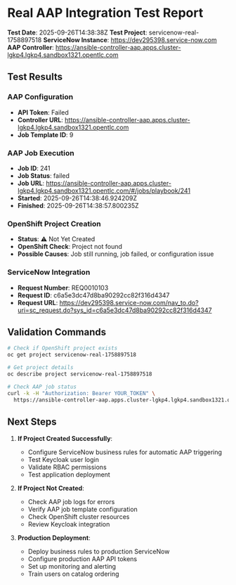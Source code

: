 # Real AAP Integration Test Report

**Test Date**: 2025-09-26T14:38:38Z
**Test Project**: servicenow-real-1758897518
**ServiceNow Instance**: https://dev295398.service-now.com
**AAP Controller**: https://ansible-controller-aap.apps.cluster-lgkp4.lgkp4.sandbox1321.opentlc.com

## Test Results

### AAP Configuration
- **API Token**: Failed
- **Controller URL**: https://ansible-controller-aap.apps.cluster-lgkp4.lgkp4.sandbox1321.opentlc.com
- **Job Template ID**: 9

### AAP Job Execution
- **Job ID**: 241
- **Job Status**: failed
- **Job URL**: https://ansible-controller-aap.apps.cluster-lgkp4.lgkp4.sandbox1321.opentlc.com/#/jobs/playbook/241
- **Started**: 2025-09-26T14:38:46.924209Z
- **Finished**: 2025-09-26T14:38:57.800235Z

### OpenShift Project Creation
- **Status**: ⚠️ Not Yet Created
- **OpenShift Check**: Project not found
- **Possible Causes**: Job still running, job failed, or configuration issue

### ServiceNow Integration
- **Request Number**: REQ0010103
- **Request ID**: c6a5e3dc47d8ba90292cc82f316d4347
- **Request URL**: https://dev295398.service-now.com/nav_to.do?uri=sc_request.do?sys_id=c6a5e3dc47d8ba90292cc82f316d4347

## Validation Commands

```bash
# Check if OpenShift project exists
oc get project servicenow-real-1758897518

# Get project details
oc describe project servicenow-real-1758897518

# Check AAP job status
curl -k -H "Authorization: Bearer YOUR_TOKEN" \
  https://ansible-controller-aap.apps.cluster-lgkp4.lgkp4.sandbox1321.opentlc.com/api/v2/jobs/241/
```

## Next Steps

1. **If Project Created Successfully**:
   - Configure ServiceNow business rules for automatic AAP triggering
   - Test Keycloak user login
   - Validate RBAC permissions
   - Test application deployment

2. **If Project Not Created**:
   - Check AAP job logs for errors
   - Verify AAP job template configuration
   - Check OpenShift cluster resources
   - Review Keycloak integration

3. **Production Deployment**:
   - Deploy business rules to production ServiceNow
   - Configure production AAP API tokens
   - Set up monitoring and alerting
   - Train users on catalog ordering
